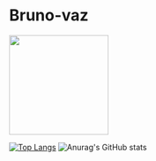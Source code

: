# Bruno-vaz

<div>
<a href="https://github.com/Brunolampoglio">
<img height="180em" src="https://github-readme-stats.vercel.app/api?username=Brunolampoglio&show_icons=true&theme=dracula&include_all_commits=true&count_private=true"/>
</div>

[![Top Langs](https://github-readme-stats.vercel.app/api/top-langs/?username=Brunolampoglio&layout=compact)](https://github.com/Brunolampoglio/github-readme-stats)
  ![Anurag's GitHub stats](https://github-readme-stats.vercel.app/api?username=Brunolampoglio&show_icons=true)

